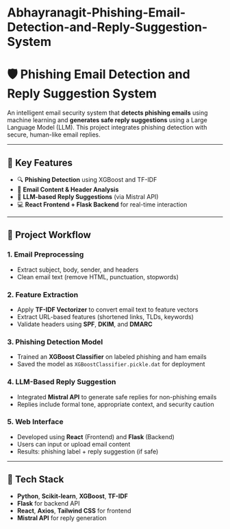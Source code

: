 # Abhayranagit-Phishing-Email-Detection-and-Reply-Suggestion-System
# 🛡️ Phishing Email Detection and Reply Suggestion System

An intelligent email security system that **detects phishing emails** using machine learning and **generates safe reply suggestions** using a Large Language Model (LLM). This project integrates  phishing detection with  secure, human-like email replies.

---

## 📌 Key Features

- 🔍 **Phishing Detection** using XGBoost and TF-IDF
- 📧 **Email Content & Header Analysis**
- 🤖 **LLM-based Reply Suggestions** (via Mistral API)
- 💻 **React Frontend + Flask Backend** for real-time interaction

---

## 🧠 Project Workflow

### 1. Email Preprocessing
- Extract subject, body, sender, and headers
- Clean email text (remove HTML, punctuation, stopwords)

### 2. Feature Extraction
- Apply **TF-IDF Vectorizer** to convert email text to feature vectors
- Extract URL-based features (shortened links, TLDs, keywords)
- Validate headers using **SPF**, **DKIM**, and **DMARC**

### 3. Phishing Detection Model
- Trained an **XGBoost Classifier** on labeled phishing and ham emails
- Saved the model as `XGBoostClassifier.pickle.dat` for deployment

### 4. LLM-Based Reply Suggestion
- Integrated **Mistral API** to generate safe replies for non-phishing emails
- Replies include formal tone, appropriate context, and security caution

### 5. Web Interface
- Developed using **React** (Frontend) and **Flask** (Backend)
- Users can input or upload email content
- Results: phishing label + reply suggestion (if safe)

---

## 🧩 Tech Stack

- **Python**, **Scikit-learn**, **XGBoost**, **TF-IDF**
- **Flask** for backend API
- **React**, **Axios**, **Tailwind CSS** for frontend
- **Mistral API** for reply generation




